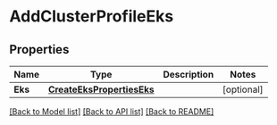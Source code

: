 # AddClusterProfileEks

## Properties
Name | Type | Description | Notes
------------ | ------------- | ------------- | -------------
**Eks** | [**CreateEksPropertiesEks**](CreateEKSProperties_eks.md) |  | [optional] 

[[Back to Model list]](../README.md#documentation-for-models) [[Back to API list]](../README.md#documentation-for-api-endpoints) [[Back to README]](../README.md)


